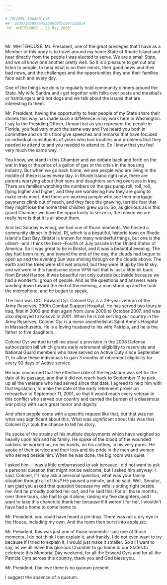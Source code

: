 ```yaml
---
---

# COLONEL EDWARD CYR
## `1bd0720589aa45ab86d0f5c8a75ab014`
`Mr. WHITEHOUSE — 22 May 2008`

---
```



Mr. WHITEHOUSE. Mr. President, one of the great privileges that I 
have as a Member of this body is to travel around my home State of 
Rhode Island and hear directly from the people I was elected to serve. 
We are a small State, and we all know one another pretty well. So it is 
a pleasure to get out and listen to people, to hear what is on their 
minds, their good news and their bad news, and the challenges and the 
opportunities they and their families face each and every day.

One of the things we do is to regularly hold community dinners around 
the State. My wife Sandra and I get together with folks over pasta and 
meatballs or hamburgers and hot dogs and we talk about the issues that 
are interesting to them.

Mr. President, having the opportunity to hear people of my State 
share their stories this way has made such a difference in my work here 
in Washington. I say to the Presiding Officer, I know that as you 
represent the people in Florida, you feel very much the same way and 
I've heard you both in committee and on this floor give speeches and 
remarks that have focused on individual constituents of yours who had 
troubles and problems that they needed to attend to and you needed to 
attend to. So I know that you feel very much the same way.

You know, we stand in this Chamber and we debate back and forth on 
the war in Iraq or the price of a gallon of gas or the crisis in the 
housing industry. But when we go back home, we see people who are 
living in the middle of these issues every day. In Rhode Island right 
now, there are parents worrying about their sons and daughters serving 
overseas in Iraq. There are families watching the numbers on the gas 
pump roll, roll, roll, flying higher and higher, and they are wondering 
how they are going to make ends meet. And there are working people who 
see their mortgage payments climb out of reach, and they face the 
gnawing, terrible fear that they might lose the home their children 
grew up in. So, as glorious as is this grand Chamber we have the 
opportunity to serve in, the reason we are really here is that it is 
all about them.

And last Sunday evening, we had one of those moments. We hosted a 
community dinner in Bristol, RI, which is a beautiful, historic town on 
Rhode Island's East Bay. Bristol is known for many wonderful things, 
but one is the oldest--and I think the best--Fourth of July parade in 
the United States of America. So it was great to be in Bristol, and it 
was a beautiful evening. The day had been rainy, and toward the end of 
the day, the clouds had begun to open up and the evening Sun was 
shining through on the clouds above. The earth and the trees were still 
wet around, but they were lit up by the lit sky, and we were in this 
handsome stone VFW hall that is just a little bit back from Bristol 
Harbor. It was beautiful not only outside but inside because we had a 
wonderful group of people. And as the questions and answers were 
winding down toward the end of the evening, a man stood up and he took 
the microphone, and he began to speak.

The man was COL Edward Cyr. Colonel Cyr is a 29-year veteran of the 
Army Reserves, 399th Combat Support Hospital. He has served two tours 
in Iraq, first in 2003 and then again from June 2006 to October 2007, 
and was also deployed to Kosovo in 2001. When he is not serving our 
country in the Army Reserves, Colonel Cyr is a nurse anesthetist at 
Saint Anne's Hospital in Massachusetts. He is a loving husband to his 
wife Patricia, and he is the father to five daughters.

Colonel Cyr wanted to tell me about a provision in the 2008 Defense 
authorization bill which grants early retirement eligibility to 
reservists and National Guard members who have served on Active Duty 
since September 11, to allow these individuals to gain 3 months of 
retirement eligibility for every 90 days of Active service.

He was concerned that the effective date of the legislation was set 
for the date of its passage, and that it did not reach back to 
September 11 to pick up all the veterans who had served since that 
date. I agreed to help him with that legislation, to make the date of 
the early retirement provision retroactive to September 11, 2001, so 
that it would reach every veteran in this conflict who served our 
country and carried the burden of a disastrous war policy with such 
great honor and dignity.

And often people come with a specific request like that, but that was 
not what was significant about this. What was significant about this 
was that Colonel Cyr took the chance to tell his story.

He spoke of the strains of his multiple deployments which have 
weighed so heavily upon him and his family. He spoke of the blood of 
the wounded soldiers he worked on, on his hands, on his clothes, in his 
very pores. He spoke of their service and their loss and his pride in 
the men and women who served beside him. When he was done, the big room 
was quiet.

I asked him--I was a little embarrassed to ask because I did not want 
to ask a personal question that might not be welcome, but I asked him 
anyway: I said, Colonel, if I may ask a personal question, what was 
your family situation through all of this? He paused a minute, and he 
said: Well, Senator, I am glad you asked that question because my wife 
is sitting right beside me. And he proudly pointed her out, and he said 
this: For all those months, over three tours, she had to go it alone, 
raising my five daughters, and I want to take this chance to thank her 
because if it weren't for her, I wouldn't have had a home to come home 
to.

Mr. President, you could have heard a pin drop. There was not a dry 
eye in the House, including my own. And the room then burst into 
applause.

Mr. President, this was just one of those moments--just one of those 
moments. I do not think I can explain it, and frankly, I do not even 
want to try because if I tried to explain it, I would just make it 
smaller. So all I want to say, as we all leave this glorious Chamber to 
go home to our States to celebrate this Memorial Day weekend, for all 
the Edward Cyrs and for all the Patricia Cyrs across this country, 
thank you and God bless you.

Mr. President, I believe there is no quorum present.

I suggest the absence of a quorum.